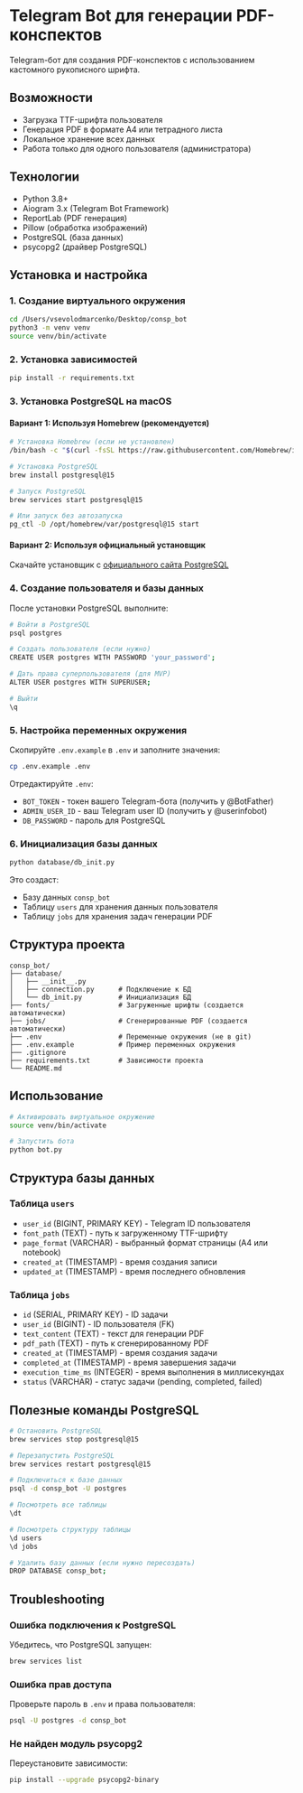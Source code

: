 # Telegram Bot для генерации PDF-конспектов

Telegram-бот для создания PDF-конспектов с использованием кастомного рукописного шрифта.

## Возможности

- Загрузка TTF-шрифта пользователя
- Генерация PDF в формате A4 или тетрадного листа
- Локальное хранение всех данных
- Работа только для одного пользователя (администратора)

## Технологии

- Python 3.8+
- Aiogram 3.x (Telegram Bot Framework)
- ReportLab (PDF генерация)
- Pillow (обработка изображений)
- PostgreSQL (база данных)
- psycopg2 (драйвер PostgreSQL)

## Установка и настройка

### 1. Создание виртуального окружения

```bash
cd /Users/vsevolodmarcenko/Desktop/consp_bot
python3 -m venv venv
source venv/bin/activate
```

### 2. Установка зависимостей

```bash
pip install -r requirements.txt
```

### 3. Установка PostgreSQL на macOS

#### Вариант 1: Используя Homebrew (рекомендуется)

```bash
# Установка Homebrew (если не установлен)
/bin/bash -c "$(curl -fsSL https://raw.githubusercontent.com/Homebrew/install/HEAD/install.sh)"

# Установка PostgreSQL
brew install postgresql@15

# Запуск PostgreSQL
brew services start postgresql@15

# Или запуск без автозапуска
pg_ctl -D /opt/homebrew/var/postgresql@15 start
```

#### Вариант 2: Используя официальный установщик

Скачайте установщик с [официального сайта PostgreSQL](https://www.postgresql.org/download/macosx/)

### 4. Создание пользователя и базы данных

После установки PostgreSQL выполните:

```bash
# Войти в PostgreSQL
psql postgres

# Создать пользователя (если нужно)
CREATE USER postgres WITH PASSWORD 'your_password';

# Дать права суперпользователя (для MVP)
ALTER USER postgres WITH SUPERUSER;

# Выйти
\q
```

### 5. Настройка переменных окружения

Скопируйте `.env.example` в `.env` и заполните значения:

```bash
cp .env.example .env
```

Отредактируйте `.env`:
- `BOT_TOKEN` - токен вашего Telegram-бота (получить у @BotFather)
- `ADMIN_USER_ID` - ваш Telegram user ID (получить у @userinfobot)
- `DB_PASSWORD` - пароль для PostgreSQL

### 6. Инициализация базы данных

```bash
python database/db_init.py
```

Это создаст:
- Базу данных `consp_bot`
- Таблицу `users` для хранения данных пользователя
- Таблицу `jobs` для хранения задач генерации PDF

## Структура проекта

```
consp_bot/
├── database/
│   ├── __init__.py
│   ├── connection.py      # Подключение к БД
│   └── db_init.py         # Инициализация БД
├── fonts/                 # Загруженные шрифты (создается автоматически)
├── jobs/                  # Сгенерированные PDF (создается автоматически)
├── .env                   # Переменные окружения (не в git)
├── .env.example           # Пример переменных окружения
├── .gitignore
├── requirements.txt       # Зависимости проекта
└── README.md
```

## Использование

```bash
# Активировать виртуальное окружение
source venv/bin/activate

# Запустить бота
python bot.py
```

## Структура базы данных

### Таблица `users`

- `user_id` (BIGINT, PRIMARY KEY) - Telegram ID пользователя
- `font_path` (TEXT) - путь к загруженному TTF-шрифту
- `page_format` (VARCHAR) - выбранный формат страницы (A4 или notebook)
- `created_at` (TIMESTAMP) - время создания записи
- `updated_at` (TIMESTAMP) - время последнего обновления

### Таблица `jobs`

- `id` (SERIAL, PRIMARY KEY) - ID задачи
- `user_id` (BIGINT) - ID пользователя (FK)
- `text_content` (TEXT) - текст для генерации PDF
- `pdf_path` (TEXT) - путь к сгенерированному PDF
- `created_at` (TIMESTAMP) - время создания задачи
- `completed_at` (TIMESTAMP) - время завершения задачи
- `execution_time_ms` (INTEGER) - время выполнения в миллисекундах
- `status` (VARCHAR) - статус задачи (pending, completed, failed)

## Полезные команды PostgreSQL

```bash
# Остановить PostgreSQL
brew services stop postgresql@15

# Перезапустить PostgreSQL
brew services restart postgresql@15

# Подключиться к базе данных
psql -d consp_bot -U postgres

# Посмотреть все таблицы
\dt

# Посмотреть структуру таблицы
\d users
\d jobs

# Удалить базу данных (если нужно пересоздать)
DROP DATABASE consp_bot;
```

## Troubleshooting

### Ошибка подключения к PostgreSQL

Убедитесь, что PostgreSQL запущен:
```bash
brew services list
```

### Ошибка прав доступа

Проверьте пароль в `.env` и права пользователя:
```bash
psql -U postgres -d consp_bot
```

### Не найден модуль psycopg2

Переустановите зависимости:
```bash
pip install --upgrade psycopg2-binary
```

